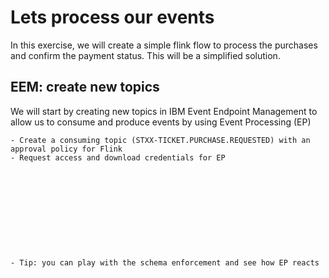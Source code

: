 # Lets process our events
In this exercise, we will create a simple flink flow to process the purchases and confirm the payment status. This will be a simplified
solution. 

## EEM: create new topics
We will start by creating new topics in IBM Event Endpoint Management to allow us to consume and produce events by using Event Processing (EP)

	- Create a consuming topic (STXX-TICKET.PURCHASE.REQUESTED) with an approval policy for Flink
	- Request access and download credentials for EP
	
	
	
	
	
	
	
	
	
	
	
	- Tip: you can play with the schema enforcement and see how EP reacts